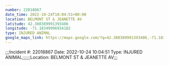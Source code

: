 ```yaml
---
number: 22018867
date_time: 2022-10-24T10:04:51+00:00
location: BELMONT ST & JEANETTE AV
latitude: 42.380389991393486
longitude: -71.18349996916182
type: INJURED ANIMAL
google_maps_link: https://maps.google.com/?q=42.380389991393486,-71.18349996916182
---
```


;;;Incident #: 22018867  Date: 2022-10-24 10:04:51   Type: INJURED ANIMAL;;;;;;Location: BELMONT ST & JEANETTE AV;;;
